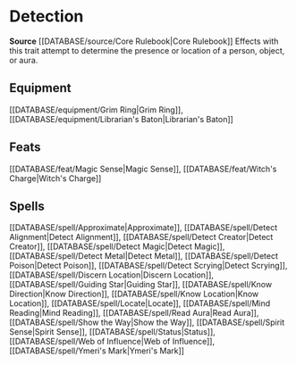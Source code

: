 ﻿---
id: '43'
name: Detection
rarity: Common
source: '[[DATABASE/source/Core Rulebook|Core Rulebook]]'
trait:
- Detection
type: Trait

---
# Detection

**Source** [[DATABASE/source/Core Rulebook|Core Rulebook]] 
Effects with this trait attempt to determine the presence or location of a person, object, or aura.

## Equipment

[[DATABASE/equipment/Grim Ring|Grim Ring]], [[DATABASE/equipment/Librarian's Baton|Librarian's Baton]]

## Feats

[[DATABASE/feat/Magic Sense|Magic Sense]], [[DATABASE/feat/Witch's Charge|Witch's Charge]]

## Spells

[[DATABASE/spell/Approximate|Approximate]], [[DATABASE/spell/Detect Alignment|Detect Alignment]], [[DATABASE/spell/Detect Creator|Detect Creator]], [[DATABASE/spell/Detect Magic|Detect Magic]], [[DATABASE/spell/Detect Metal|Detect Metal]], [[DATABASE/spell/Detect Poison|Detect Poison]], [[DATABASE/spell/Detect Scrying|Detect Scrying]], [[DATABASE/spell/Discern Location|Discern Location]], [[DATABASE/spell/Guiding Star|Guiding Star]], [[DATABASE/spell/Know Direction|Know Direction]], [[DATABASE/spell/Know Location|Know Location]], [[DATABASE/spell/Locate|Locate]], [[DATABASE/spell/Mind Reading|Mind Reading]], [[DATABASE/spell/Read Aura|Read Aura]], [[DATABASE/spell/Show the Way|Show the Way]], [[DATABASE/spell/Spirit Sense|Spirit Sense]], [[DATABASE/spell/Status|Status]], [[DATABASE/spell/Web of Influence|Web of Influence]], [[DATABASE/spell/Ymeri's Mark|Ymeri's Mark]]